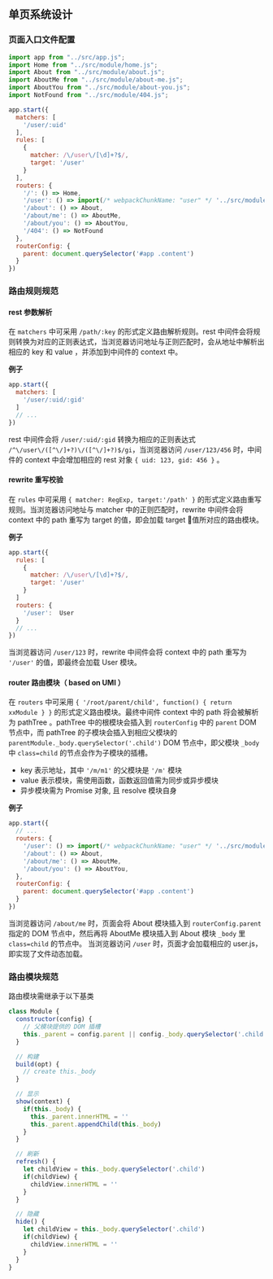 ## 单页系统设计


### 页面入口文件配置

``` javascript
import app from "../src/app.js";
import Home from "../src/module/home.js";
import About from "../src/module/about.js";
import AboutMe from "../src/module/about-me.js";
import AboutYou from "../src/module/about-you.js";
import NotFound from "../src/module/404.js";

app.start({
  matchers: [
    '/user/:uid'
  ],
  rules: [
    {
      matcher: /\/user\/[\d]+?$/,
      target: '/user'
    }
  ],
  routers: {
    '/': () => Home,
    '/user': () => import(/* webpackChunkName: "user" */ '../src/module/user.js'),
    '/about': () => About,
    '/about/me': () => AboutMe,
    '/about/you': () => AboutYou,
    '/404': () => NotFound
  },
  routerConfig: {
    parent: document.querySelector('#app .content')
  }
})
```

### 路由规则规范
#### rest 参数解析
在 `matchers` 中可采用 `/path/:key` 的形式定义路由解析规则。rest 中间件会将规则转换为对应的正则表达式，当浏览器访问地址与正则匹配时，会从地址中解析出相应的 key 和 value ，并添加到中间件的 context 中。

**例子**
``` javascript
app.start({
  matchers: [
    '/user/:uid/:gid'
  ]
  // ...
})
```
rest 中间件会将 `/user/:uid/:gid` 转换为相应的正则表达式 `/^\/user\/([^\/]+?)\/([^\/]+?)$/gi`，当浏览器访问 `/user/123/456` 时，中间件的 context 中会增加相应的 rest 对象 `{ uid: 123, gid: 456 }` 。

#### rewrite 重写校验
在 `rules` 中可采用 `{ matcher: RegExp, target:'/path' }` 的形式定义路由重写规则。当浏览器访问地址与 matcher 中的正则匹配时，rewrite 中间件会将 context 中的 path 重写为 target 的值，即会加载 target 值所对应的路由模块。

**例子**
``` javascript
app.start({
  rules: [
    {
      matcher: /\/user\/[\d]+?$/,
      target: '/user'
    }
  ]
  routers: {
    '/user':  User
  }
  // ...
})
```
当浏览器访问 `/user/123` 时，rewrite 中间件会将 context 中的 path 重写为 `'/user'` 的值，即最终会加载 User 模块。

#### router 路由模块（ based on UMI ）
在 `routers` 中可采用 `{ '/root/parent/child', function() { return xxModule } }` 的形式定义路由模块。最终中间件 context 中的 path 将会被解析为 pathTree 。pathTree 中的根模块会插入到 `routerConfig` 中的 `parent` DOM 节点中，而 pathTree 的子模块会插入到相应父模块的 `parentModule._body.querySelector('.child')` DOM 节点中，即父模块 `_body` 中 `class=child` 的节点会作为子模块的插槽。

- key 表示地址，其中 `'/m/m1'` 的父模块是 `'/m'` 模块
- value 表示模块，需使用函数，函数返回值需为同步或异步模块
- 异步模块需为 Promise 对象, 且 resolve 模块自身

**例子**
``` javascript
app.start({
  // ...
  routers: {
    '/user': () => import(/* webpackChunkName: "user" */ '../src/module/user.js'),
    '/about': () => About,
    '/about/me': () => AboutMe,
    '/about/you': () => AboutYou,
  },
  routerConfig: {
    parent: document.querySelector('#app .content')
  }
})
```
当浏览器访问 `/about/me` 时，页面会将 About 模块插入到 `routerConfig.parent` 指定的 DOM 节点中，然后再将 AboutMe 模块插入到 About 模块 `_body` 里 `class=child` 的节点中。
当浏览器访问 `/user` 时，页面才会加载相应的 user.js，即实现了文件动态加载。

### 路由模块规范
路由模块需继承于以下基类 
``` javascript
class Module {
  constructor(config) {
    // 父模块提供的 DOM 插槽
    this._parent = config.parent || config._body.querySelector('.child')
  }

  // 构建
  build(opt) {
    // create this._body
  }

  // 显示
  show(context) {
    if(this._body) {
      this._parent.innerHTML = ''
      this._parent.appendChild(this._body)
    }
  }

  // 刷新
  refresh() {
    let childView = this._body.querySelector('.child')
    if(childView) {
      childView.innerHTML = ''
    }
  }

  // 隐藏
  hide() {
    let childView = this._body.querySelector('.child')
    if(childView) {
      childView.innerHTML = ''
    }
  }
}
```